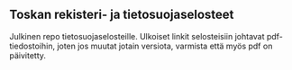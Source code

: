 ## Toskan rekisteri- ja tietosuojaselosteet
Julkinen repo tietosuojaselosteille. Ulkoiset linkit selosteisiin johtavat pdf-tiedostoihin, joten jos muutat jotain versiota, varmista että myös pdf on päivitetty.
